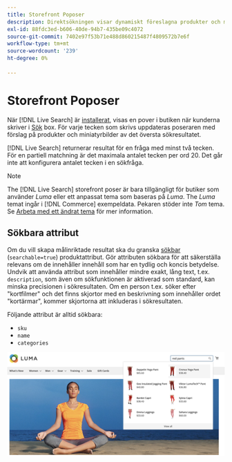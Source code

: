 ```yaml
---
title: Storefront Poposer
description: Direktsökningen visar dynamiskt föreslagna produkter och miniatyrbilder.
exl-id: 88fdc3ed-b606-40de-94b7-435be09c4072
source-git-commit: 7402e97f53b71e488d860215487f4809572b7e6f
workflow-type: tm+mt
source-wordcount: '239'
ht-degree: 0%

---
```


# Storefront Poposer

När [!DNL Live Search] är [installerat](install.md), visas en pover i butiken när kunderna skriver i [Sök](https://docs.magento.com/user-guide/catalog/search-quick.html) box. För varje tecken som skrivs uppdateras poseraren med förslag på produkter och miniatyrbilder av det översta sökresultatet.

[!DNL Live Search] returnerar resultat för en fråga med minst två tecken. För en partiell matchning är det maximala antalet tecken per ord 20. Det går inte att konfigurera antalet tecken i en sökfråga.

>[!NOTE]
>
>The [!DNL Live Search] storefront poser är bara tillgängligt för butiker som använder *Luma* eller ett anpassat tema som baseras på *Luma*. The *Luma* temat ingår i [!DNL Commerce] exempeldata. Pekaren stöder inte *Tom* tema. Se [Arbeta med ett ändrat tema](#working-with-modified-theme) för mer information.

## Sökbara attribut

Om du vill skapa målinriktade resultat ska du granska [sökbar](https://docs.magento.com/user-guide/stores/attributes-product.html#storefront-properties) (`searchable=true`) produktattribut. Gör attributen sökbara för att säkerställa relevans om de innehåller innehåll som har en tydlig och koncis betydelse. Undvik att använda attribut som innehåller mindre exakt, lång text, t.ex. `description`, som även om sökfunktionen är aktiverad som standard, kan minska precisionen i sökresultaten. Om en person t.ex. söker efter &quot;kortfilmer&quot; och det finns skjortor med en beskrivning som innehåller ordet &quot;kortärmar&quot;, kommer skjortorna att inkluderas i sökresultaten.

Följande attribut är alltid sökbara:

* `sku`
* `name`
* `categories`

![Live Search poser](assets/storefront-search-as-you-type.png)
